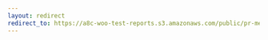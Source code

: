 ```yaml
---
layout: redirect
redirect_to: https://a8c-woo-test-reports.s3.amazonaws.com/public/pr-merge/39273/api/index.html
---
```

